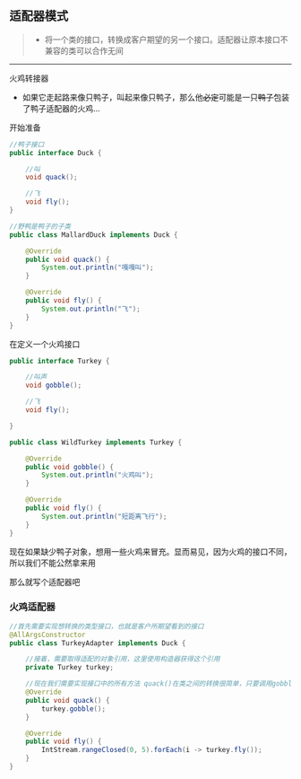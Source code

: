 ## 适配器模式

 > * 将一个类的接口，转换成客户期望的另一个接口。适配器让原本接口不兼容的类可以合作无间

--- 

火鸡转接器
    
   + 如果它走起路来像只鸭子，叫起来像只鸭子，那么他~~必定~~可能是一只~~鸭子~~包装了鸭子适配器的火鸡...
   
开始准备

```java
//鸭子接口
public interface Duck {

    //叫
    void quack();

    //飞
    void fly();
}
```

```java
//野鸭是鸭子的子类
public class MallardDuck implements Duck {

    @Override
    public void quack() {
        System.out.println("嘎嘎叫");
    }

    @Override
    public void fly() {
        System.out.println("飞");
    }
}
```
在定义一个火鸡接口
```java
public interface Turkey {

    //叫声
    void gobble();

    //飞
    void fly();

}
```
```java
public class WildTurkey implements Turkey {

    @Override
    public void gobble() {
        System.out.println("火鸡叫");
    }

    @Override
    public void fly() {
        System.out.println("短距离飞行");
    }
}
```
现在如果缺少鸭子对象，想用一些火鸡来冒充。显而易见，因为火鸡的接口不同，所以我们不能公然拿来用

那么就写个适配器吧

### 火鸡适配器

```java
//首先需要实现想转换的类型接口，也就是客户所期望看到的接口
@AllArgsConstructor
public class TurkeyAdapter implements Duck {

    //接着，需要取得适配的对象引用，这里使用构造器获得这个引用
    private Turkey turkey;

    //现在我们需要实现接口中的所有方法 quack()在类之间的转换很简单，只要调用gobble()方法就可以了
    @Override
    public void quack() {
        turkey.gobble();
    }

    @Override
    public void fly() {
        IntStream.rangeClosed(0, 5).forEach(i -> turkey.fly());
    }
}
```
   
